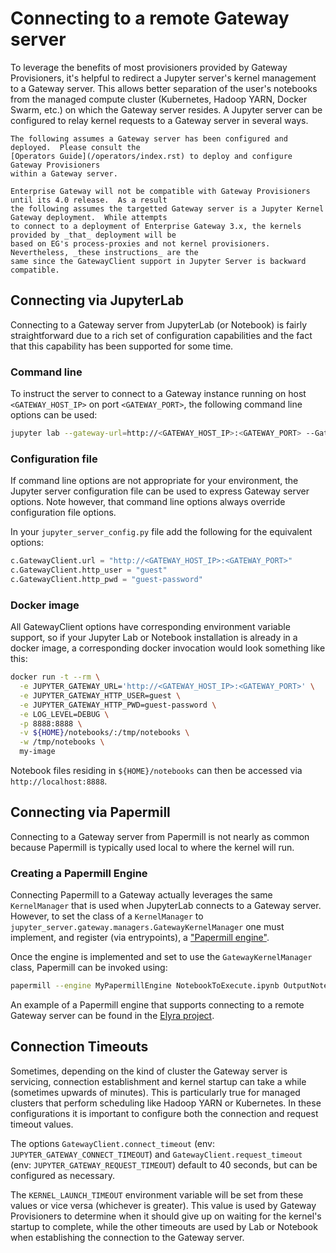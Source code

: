# Connecting to a remote Gateway server

To leverage the benefits of most provisioners provided by Gateway Provisioners, it's helpful to redirect a
Jupyter server's kernel management to a Gateway server. This allows better separation of the user's
notebooks from the managed compute cluster (Kubernetes, Hadoop YARN, Docker Swarm, etc.) on which
the Gateway server resides. A Jupyter server can be configured to relay kernel requests to a Gateway server
in several ways.

```{note}
The following assumes a Gateway server has been configured and deployed.  Please consult the
[Operators Guide](/operators/index.rst) to deploy and configure Gateway Provisioners
within a Gateway server.
```

```{attention}
Enterprise Gateway will not be compatible with Gateway Provisioners until its 4.0 release.  As a result
the following assumes the targetted Gateway server is a Jupyter Kernel Gateway deployment.  While attempts
to connect to a deployment of Enterprise Gateway 3.x, the kernels provided by _that_ deployment will be
based on EG's process-proxies and not kernel provisioners.  Nevertheless, _these instructions_ are the
same since the GatewayClient support in Jupyter Server is backward compatible.
```

## Connecting via JupyterLab

Connecting to a Gateway server from JupyterLab (or Notebook) is fairly straightforward due to a rich set of
configuration capabilities and the fact that this capability has been supported for some time.

### Command line

To instruct the server to connect to a Gateway instance running on host `<GATEWAY_HOST_IP>` on port `<GATEWAY_PORT>`, the following command line options can be used:

```bash
jupyter lab --gateway-url=http://<GATEWAY_HOST_IP>:<GATEWAY_PORT> --GatewayClient.http_user=guest --GatewayClient.http_pwd=guest-password
```

### Configuration file

If command line options are not appropriate for your environment, the Jupyter server configuration file
can be used to express Gateway server options. Note however, that command line options always override
configuration file options.

In your `jupyter_server_config.py` file add the following for the equivalent options:

```python
c.GatewayClient.url = "http://<GATEWAY_HOST_IP>:<GATEWAY_PORT>"
c.GatewayClient.http_user = "guest"
c.GatewayClient.http_pwd = "guest-password"
```

### Docker image

All GatewayClient options have corresponding environment variable support, so if your Jupyter Lab or
Notebook installation is already in a docker image, a corresponding docker invocation would look something
like this:

```bash
docker run -t --rm \
  -e JUPYTER_GATEWAY_URL='http://<GATEWAY_HOST_IP>:<GATEWAY_PORT>' \
  -e JUPYTER_GATEWAY_HTTP_USER=guest \
  -e JUPYTER_GATEWAY_HTTP_PWD=guest-password \
  -e LOG_LEVEL=DEBUG \
  -p 8888:8888 \
  -v ${HOME}/notebooks/:/tmp/notebooks \
  -w /tmp/notebooks \
  my-image
```

Notebook files residing in `${HOME}/notebooks` can then be accessed via `http://localhost:8888`.

## Connecting via Papermill

Connecting to a Gateway server from Papermill is not nearly as common because Papermill is typically used local to
where the kernel will run.

### Creating a Papermill Engine

Connecting Papermill to a Gateway actually leverages the same `KernelManager` that is used when JupyterLab connects to
a Gateway server.  However, to set the class of a `KernelManager` to `jupyter_server.gateway.managers.GatewayKernelManager`
one must implement, and register (via entrypoints), a ["Papermill engine"](https://papermill.readthedocs.io/en/latest/extending-entry-points.html#developing-a-new-engine).

Once the engine is implemented and set to use the `GatewayKernelManager` class, Papermill can be invoked using:

```bash
papermill --engine MyPapermillEngine NotebookToExecute.ipynb OutputNotebook.ipynb
```

An example of a Papermill engine that supports connecting to a remote Gateway server can be found in the
[Elyra project](https://github.com/elyra-ai/elyra/blob/38d2c842a33358a1f3cc042a34d380026893e250/elyra/pipeline/elyra_engine.py#L25).

## Connection Timeouts

Sometimes, depending on the kind of cluster the Gateway server is servicing, connection establishment and
kernel startup can take a while (sometimes upwards of minutes). This is particularly true for managed
clusters that perform scheduling like Hadoop YARN or Kubernetes. In these configurations it is important
to configure both the connection and request timeout values.

The options `GatewayClient.connect_timeout` (env: `JUPYTER_GATEWAY_CONNECT_TIMEOUT`)
and `GatewayClient.request_timeout` (env: `JUPYTER_GATEWAY_REQUEST_TIMEOUT`) default to 40 seconds, but
can be configured as necessary.

The `KERNEL_LAUNCH_TIMEOUT` environment variable will be set from these values or vice versa (whichever is
greater). This value is used by Gateway Provisioners to determine when it should give up on waiting for
the kernel's startup to complete, while the other timeouts are used by Lab or Notebook when establishing
the connection to the Gateway server.
